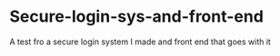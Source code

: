 # Secure-login-sys-and-front-end
A test fro a secure login system I made and front end that goes with it
